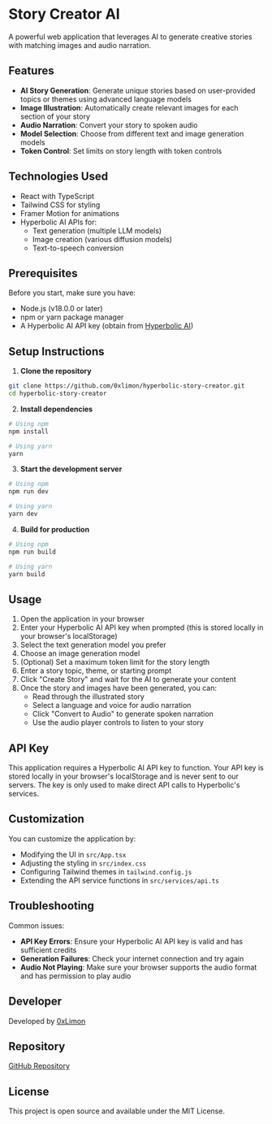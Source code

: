 # Story Creator AI

A powerful web application that leverages AI to generate creative stories with matching images and audio narration.

## Features

- **AI Story Generation**: Generate unique stories based on user-provided topics or themes using advanced language models
- **Image Illustration**: Automatically create relevant images for each section of your story 
- **Audio Narration**: Convert your story to spoken audio
- **Model Selection**: Choose from different text and image generation models
- **Token Control**: Set limits on story length with token controls

## Technologies Used

- React with TypeScript
- Tailwind CSS for styling
- Framer Motion for animations
- Hyperbolic AI APIs for:
  - Text generation (multiple LLM models)
  - Image creation (various diffusion models)
  - Text-to-speech conversion

## Prerequisites

Before you start, make sure you have:

- Node.js (v18.0.0 or later)
- npm or yarn package manager
- A Hyperbolic AI API key (obtain from [Hyperbolic AI](https://hyperbolic.ai))

## Setup Instructions

1. **Clone the repository**

```bash
git clone https://github.com/0xlimon/hyperbolic-story-creator.git
cd hyperbolic-story-creator
```

2. **Install dependencies**

```bash
# Using npm
npm install

# Using yarn
yarn
```

3. **Start the development server**

```bash
# Using npm
npm run dev

# Using yarn
yarn dev
```

4. **Build for production**

```bash
# Using npm
npm run build

# Using yarn
yarn build
```

## Usage

1. Open the application in your browser
2. Enter your Hyperbolic AI API key when prompted (this is stored locally in your browser's localStorage)
3. Select the text generation model you prefer
4. Choose an image generation model
5. (Optional) Set a maximum token limit for the story length
6. Enter a story topic, theme, or starting prompt
7. Click "Create Story" and wait for the AI to generate your content
8. Once the story and images have been generated, you can:
   - Read through the illustrated story
   - Select a language and voice for audio narration
   - Click "Convert to Audio" to generate spoken narration
   - Use the audio player controls to listen to your story

## API Key

This application requires a Hyperbolic AI API key to function. Your API key is stored locally in your browser's localStorage and is never sent to our servers. The key is only used to make direct API calls to Hyperbolic's services.

## Customization

You can customize the application by:

- Modifying the UI in `src/App.tsx`
- Adjusting the styling in `src/index.css`
- Configuring Tailwind themes in `tailwind.config.js`
- Extending the API service functions in `src/services/api.ts`

## Troubleshooting

Common issues:

- **API Key Errors**: Ensure your Hyperbolic AI API key is valid and has sufficient credits
- **Generation Failures**: Check your internet connection and try again
- **Audio Not Playing**: Make sure your browser supports the audio format and has permission to play audio

## Developer

Developed by [0xLimon](https://x.com/zxLimon_)

## Repository

[GitHub Repository](https://github.com/0xlimon/hyperbolic-story-creator)

## License

This project is open source and available under the MIT License.
